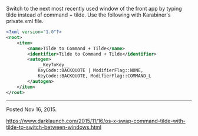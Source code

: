 Switch to the next most recently used window of the front app by typing tilde instead of command + tilde. Use the following with Karabiner's private.xml file.

```xml
<?xml version="1.0"?>
<root>
    <item>
        <name>Tilde to Command + Tilde</name>
        <identifier>Tilde to Command + Tilde</identifier>
        <autogen>
            __KeyToKey__
            KeyCode::BACKQUOTE | ModifierFlag::NONE,
            KeyCode::BACKQUOTE, ModifierFlag::COMMAND_L
        </autogen>
    </item>
</root>
```

---

Posted Nov 16, 2015.

https://www.darklaunch.com/2015/11/16/os-x-swap-command-tilde-with-tilde-to-switch-between-windows.html